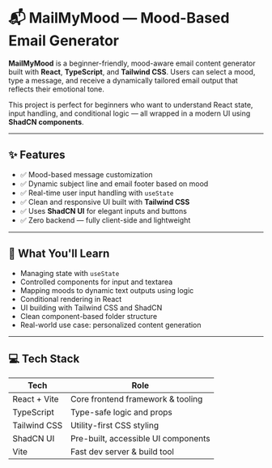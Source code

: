 # 📬 MailMyMood — Mood-Based Email Generator

**MailMyMood** is a beginner-friendly, mood-aware email content generator built with **React**, **TypeScript**, and **Tailwind CSS**. Users can select a mood, type a message, and receive a dynamically tailored email output that reflects their emotional tone.

This project is perfect for beginners who want to understand React state, input handling, and conditional logic — all wrapped in a modern UI using **ShadCN components**.

---

## ✨ Features

- ✅ Mood-based message customization  
- ✅ Dynamic subject line and email footer based on mood  
- ✅ Real-time user input handling with `useState`  
- ✅ Clean and responsive UI built with **Tailwind CSS**  
- ✅ Uses **ShadCN UI** for elegant inputs and buttons  
- ✅ Zero backend — fully client-side and lightweight

---

## 🧠 What You'll Learn

- Managing state with `useState`
- Controlled components for input and textarea
- Mapping moods to dynamic text outputs using logic
- Conditional rendering in React
- UI building with Tailwind CSS and ShadCN
- Clean component-based folder structure
- Real-world use case: personalized content generation

---

## 💻 Tech Stack

| Tech            | Role                                      |
|-----------------|--------------------------------------------|
| React + Vite    | Core frontend framework & tooling         |
| TypeScript      | Type-safe logic and props                 |
| Tailwind CSS    | Utility-first CSS styling                 |
| ShadCN UI       | Pre-built, accessible UI components       |
| Vite            | Fast dev server & build tool              |
